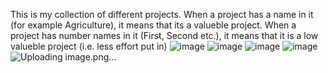 This is my collection of different projects.
When a project has a name in it (for example Agriculture), it means that its a valueble project. When a project has number names in it (First, Second etc.),
it means that it is a low valueble project (i.e. less effort put in)
![image](https://github.com/user-attachments/assets/84a738b4-61d8-484e-a249-c86160574759)
![image](https://github.com/user-attachments/assets/38161176-6797-4d03-9b66-f66a77834871)
![image](https://github.com/user-attachments/assets/b29a1ebb-e720-461f-b084-22b4b3149087)
![image](https://github.com/user-attachments/assets/f2f0a399-1d5a-4f86-bf2e-b5076c7f853a)
![Uploading image.png…]()
